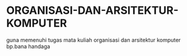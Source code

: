# ORGANISASI-DAN-ARSITEKTUR-KOMPUTER
guna memenuhi tugas mata kuliah organisasi dan arsitektur komputer bp.bana handaga
